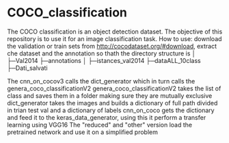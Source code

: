 # COCO_classification
The COCO classification is an object detection dataset. The objective of this repository is to use it for an image classification task.
How to use:
download the validation or train sets from http://cocodataset.org/#download, extract che dataset and the annotation so thath the directory structure is 
│
├─Val2014
├─annotations
│ ├─istances_val2014
├─dataALL_10class
├─Dati_salvati

The cnn_on_cocov3 calls the dict_generator which in turn calls the genera_coco_classificationV2
genera_coco_classificationV2 takes the list of class and saves them in a folder making sure they are mutually exclusive
dict_generator takes the images and builds a dictionary of full path divided in trian test val and a dictionary of labels
cnn_on_coco gets the dictionary and feed it to the keras_data_generator, using this it perform a transfer learning using VGG16
The "reduced" and "other" version load the pretrained network and use it on a simplified problem
